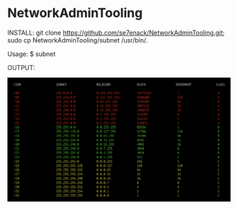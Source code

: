 # NetworkAdminTooling


INSTALL:
git clone https://github.com/se7enack/NetworkAdminTooling.git; sudo cp NetworkAdminTooling/subnet /usr/bin/.




Usage:
$ subnet



OUTPUT:

![Alt text](https://github.com/se7enack/NetworkAdminTooling/blob/main/ScreenShot.png?raw=true?raw=true "NetworkAdminTooling")

